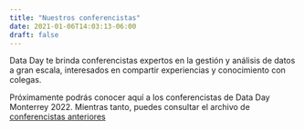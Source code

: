 ```yaml
---
title: "Nuestros conferencistas"
date: 2021-01-06T14:03:13-06:00
draft: false
---
```


Data Day te brinda conferencistas expertos en la gestión y análisis de datos a gran escala, interesados en compartir experiencias y conocimiento con colegas. 

Próximamente podrás conocer aquí a los conferencistas de Data Day Monterrey 2022. Mientras tanto, puedes consultar el archivo de [conferencistas anteriores](/dataday/speakers/archive)
